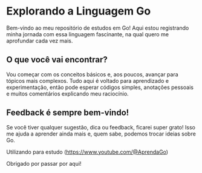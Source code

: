# Explorando a Linguagem Go 

Bem-vindo ao meu repositório de estudos em Go! Aqui estou registrando minha jornada com essa linguagem fascinante, na qual quero me aprofundar cada vez mais.  

## O que você vai encontrar?  

Vou começar com os conceitos básicos e, aos poucos, avançar para tópicos mais complexos. Tudo aqui é voltado para aprendizado e experimentação, então pode esperar códigos simples, anotações pessoais e muitos comentários explicando meu raciocínio.  

## Feedback é sempre bem-vindo!   

Se você tiver qualquer sugestão, dica ou feedback, ficarei super grato! Isso me ajuda a aprender ainda mais e, quem sabe, podemos trocar ideias sobre Go.  

Utilizando para estudo (https://www.youtube.com/@AprendaGo)

Obrigado por passar por aqui! 
